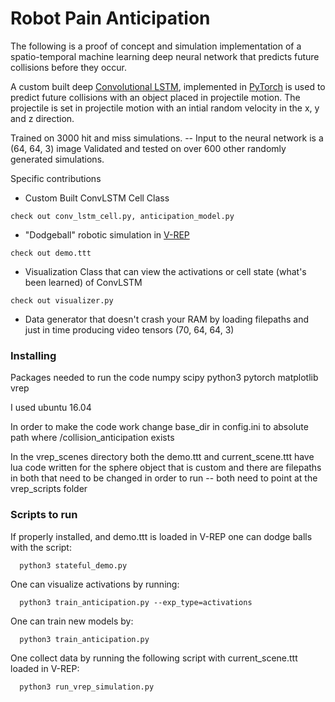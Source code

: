 # Robot Pain Anticipation

The following is a proof of concept and simulation implementation of a spatio-temporal
machine learning deep neural network that predicts future collisions before they occur.

A custom built deep [Convolutional LSTM](https://arxiv.org/pdf/1506.04214.pdf), implemented in
[PyTorch](http://pytorch.org/) is used to predict future collisions with an object placed in
projectile motion. The projectile is set in projectile motion with an intial random velocity in
the x, y and z direction.

Trained on 3000 hit and miss simulations. -- Input to the neural network is a (64, 64, 3) image
Validated and tested on over 600 other randomly generated simulations.

Specific contributions
* Custom Built ConvLSTM Cell Class
```
check out conv_lstm_cell.py, anticipation_model.py
```
* "Dodgeball" robotic simulation in [V-REP](http://www.coppeliarobotics.com/)
```
check out demo.ttt
```
* Visualization Class that can view the activations or cell state (what's been learned) of ConvLSTM
```
check out visualizer.py
```
* Data generator that doesn't crash your RAM by loading filepaths and just in time producing video tensors (70, 64, 64, 3)
### Installing

Packages needed to run the code
numpy
scipy
python3
pytorch
matplotlib
vrep

I used ubuntu 16.04

In order to make the code work change base_dir in config.ini to absolute path where /collision_anticipation exists

In the vrep_scenes directory both the demo.ttt and current_scene.ttt have lua code written for the sphere object that
is custom and there are filepaths in both that need to be changed in order to run -- both need to point at the vrep_scripts folder

### Scripts to run

If properly installed, and demo.ttt is loaded in V-REP one can dodge balls with the script:
```
  python3 stateful_demo.py
```
One can visualize activations by running:
```
  python3 train_anticipation.py --exp_type=activations
```
One can train new models by:
```
  python3 train_anticipation.py
```

One collect data by running the following script with current_scene.ttt loaded in V-REP:
```
  python3 run_vrep_simulation.py
```

